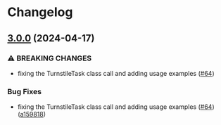 # Changelog

## [3.0.0](https://github.com/alperensert/capmonster_python/compare/v2.6.2...v3.0.0) (2024-04-17)


### ⚠ BREAKING CHANGES

* fixing the TurnstileTask class call and adding usage examples ([#64](https://github.com/alperensert/capmonster_python/issues/64))

### Bug Fixes

* fixing the TurnstileTask class call and adding usage examples ([#64](https://github.com/alperensert/capmonster_python/issues/64)) ([a159818](https://github.com/alperensert/capmonster_python/commit/a15981829e0175978678f0d0995cbba001dc582d))
